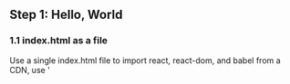 ## Step 1: Hello, World

### 1.1 index.html as a file
Use a single index.html file to import react, react-dom, and babel
from a CDN, use '<script>' tags to create a Hello world React app.
First use 'git init' and 'npm init', create index.html, 
add script srcs to cdn, create 'main' div to mount react, then 
use 'RenderDOM.render()' to mount a 'h1' hello world to the DOM

### 1.2 serve files with express
install express, save it to packages.json, create webapp.js to 
contain the express.js source code, write simple express code 
to serve files from 'static' dir.